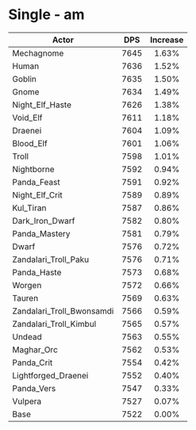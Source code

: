 # Single - am
| Actor | DPS | Increase |
|---|:---:|:---:|
|Mechagnome|7645|1.63%|
|Human|7636|1.52%|
|Goblin|7635|1.50%|
|Gnome|7634|1.49%|
|Night_Elf_Haste|7626|1.38%|
|Void_Elf|7611|1.18%|
|Draenei|7604|1.09%|
|Blood_Elf|7601|1.06%|
|Troll|7598|1.01%|
|Nightborne|7592|0.94%|
|Panda_Feast|7591|0.92%|
|Night_Elf_Crit|7589|0.89%|
|Kul_Tiran|7587|0.86%|
|Dark_Iron_Dwarf|7582|0.80%|
|Panda_Mastery|7581|0.79%|
|Dwarf|7576|0.72%|
|Zandalari_Troll_Paku|7576|0.71%|
|Panda_Haste|7573|0.68%|
|Worgen|7572|0.66%|
|Tauren|7569|0.63%|
|Zandalari_Troll_Bwonsamdi|7566|0.59%|
|Zandalari_Troll_Kimbul|7565|0.57%|
|Undead|7563|0.55%|
|Maghar_Orc|7562|0.53%|
|Panda_Crit|7554|0.42%|
|Lightforged_Draenei|7552|0.40%|
|Panda_Vers|7547|0.33%|
|Vulpera|7527|0.07%|
|Base|7522|0.00%|
